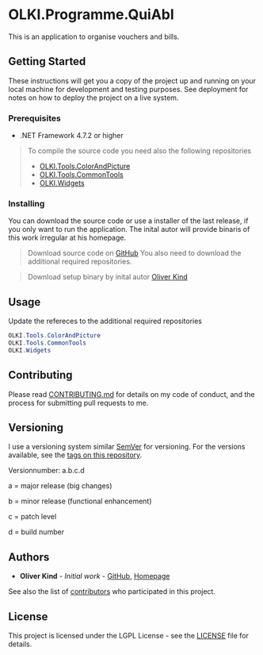 # OLKI.Programme.QuiAbl

This is an application to organise vouchers and bills.

## Getting Started

These instructions will get you a copy of the project up and running on your local machine for development and testing purposes. See deployment for notes on how to deploy the project on a live system.

### Prerequisites

* .NET Framework 4.7.2 or higher

> To compile the source code you need also the following repositories
> * [OLKI.Tools.ColorAndPicture](https://github.com/OliverKind/OLKI.Tools.ColorAndPicture)
> * [OLKI.Tools.CommonTools](https://github.com/OliverKind/OLKI.Tools.CommonTools)
> * [OLKI.Widgets](https://github.com/OliverKind/OLKI.Widgets)

### Installing

You can download the source code or use a installer of the last release, if you only want to run the application. The inital autor will provide binaris of this work irregular at his homepage.

> Download source code on [GitHub](https://github.com/OliverKind/OLKI.Programme.QuiAbl/archive/master.zip)
> You also need to download the additional required repositories.

> Download setup binary by inital autor [Oliver Kind](https://oliver-kind.de/index.php?NId=33)

## Usage

Update the refereces to the additional required repositories
```C#
OLKI.Tools.ColorAndPicture
OLKI.Tools.CommonTools
OLKI.Widgets
```

## Contributing

Please read [CONTRIBUTING.md](CONTRIBUTING.md) for details on my code of conduct, and the process for submitting pull requests to me.

## Versioning

I use a versioning system similar [SemVer](http://semver.org/) for versioning. For the versions available, see the [tags on this repository](https://github.com/OliverKind/OLKI.Programme.QuiAbl/tags). 

Versionnumber: a.b.c.d 

a = major release (big changes)

b = minor release (functional enhancement)

c = patch level

d = build number

## Authors

* **Oliver Kind** - *Initial work* - [GitHub](https://github.com/OliverKind), [Homepage](https://oliver-kind.de/)

See also the list of [contributors](https://github.com/OliverKind/OLKI.Programme.QuiAbl/contributors) who participated in this project.

## License

This project is licensed under the LGPL License - see the [LICENSE](LICENSE) file for details.
